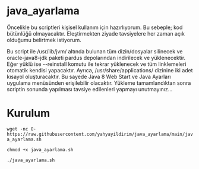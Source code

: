 # java_ayarlama
Öncelikle bu scriptleri kişisel kullanım için hazırlıyorum. Bu sebeple; kod bütünlüğü olmayacaktır. Eleştirmekten ziyade tavsiyelere her zaman açık olduğumu belirtmek istiyorum.


Bu script ile /usr/lib/jvm/ altında bulunan tüm dizin/dosyalar silinecek ve oracle-java8-jdk paketi pardus depolarından indirilecek ve yüklenecektir. Eğer yüklü ise --reinstall komutu ile tekrar yüklenecek ve tüm linklemeleri otomatik kendisi yapacaktır. Ayrıca, /usr/share/applications/ dizinine iki adet kısayol oluşturacaktır. Bu sayede Java 8 Web Start ve Java Ayarları uygulama menüsünden erişilebilir olacaktır. Yükleme tamamlandıktan sonra scriptin sonunda yapılması tavsiye edilenleri yapmayı unutmayınız...

# Kurulum
```wget -nc O- https://raw.githubusercontent.com/yahyayildirim/java_ayarlama/main/java_ayarlama.sh```

```chmod +x java_ayarlama.sh```

```./java_ayarlama.sh```
